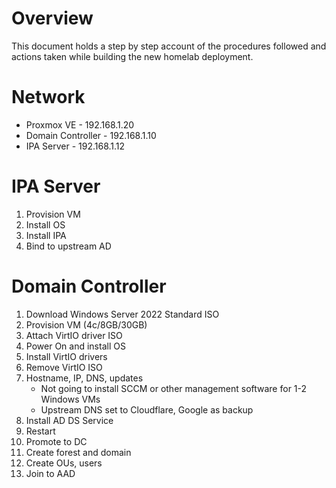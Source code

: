 # Overview
This document holds a step by step account of the procedures followed and actions taken while building the new homelab deployment.

# Network

- Proxmox VE - 192.168.1.20
- Domain Controller - 192.168.1.10
- IPA Server - 192.168.1.12

# IPA Server
1. Provision VM
1. Install OS
1. Install IPA
1. Bind to upstream AD

# Domain Controller
1. Download Windows Server 2022 Standard ISO
1. Provision VM (4c/8GB/30GB)
1. Attach VirtIO driver ISO
1. Power On and install OS
1. Install VirtIO drivers
1. Remove VirtIO ISO
1. Hostname, IP, DNS, updates
    - Not going to install SCCM or other management software for 1-2 Windows VMs
    - Upstream DNS set to Cloudflare, Google as backup
1. Install AD DS Service
1. Restart
1. Promote to DC
1. Create forest and domain
1. Create OUs, users
1. Join to AAD